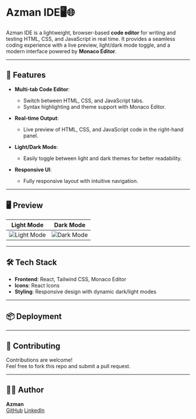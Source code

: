 # Azman IDE🖥️🌐

Azman IDE is a lightweight, browser-based **code editor** for writing and testing HTML, CSS, and JavaScript in real time. It provides a seamless coding experience with a live preview, light/dark mode toggle, and a modern interface powered by **Monaco Editor**.

---

## 🚀 Features

- **Multi-tab Code Editor**:
  - Switch between HTML, CSS, and JavaScript tabs.
  - Syntax highlighting and theme support with Monaco Editor.
- **Real-time Output**:

  - Live preview of HTML, CSS, and JavaScript code in the right-hand panel.

- **Light/Dark Mode**:

  - Easily toggle between light and dark themes for better readability.

- **Responsive UI**:
  - Fully responsive layout with intuitive navigation.

---

## 🖥️ Preview

| **Light Mode**                                     | **Dark Mode**                                     |
| -------------------------------------------------- | ------------------------------------------------- |
| ![Light Mode](https://via.placeholder.com/400x250) | ![Dark Mode](https://via.placeholder.com/400x250) |

---

## 🛠️ Tech Stack

- **Frontend**: React, Tailwind CSS, Monaco Editor
- **Icons**: React Icons
- **Styling**: Responsive design with dynamic dark/light modes

---

## 📦 Deployment

---

## 🙌 Contributing

Contributions are welcome!  
Feel free to fork this repo and submit a pull request.

---

## 👨‍💻 Author

**Azman**  
[GitHub](https://github.com/azman08)
[LinkedIn](https://www.linkedin.com/in/azman08/)
